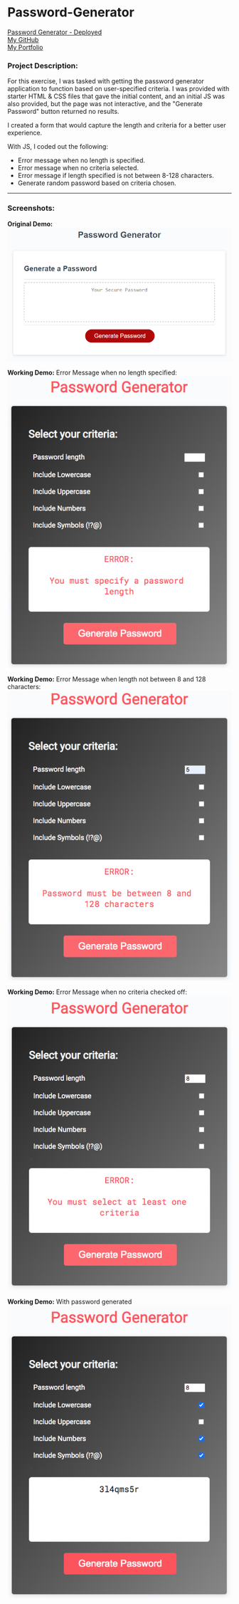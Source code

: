 # Password-Generator

[Password Generator - Deployed](https://jungjungie.github.io/Password-Generator/)
<br>
[My GitHub](https://github.com/jungjungie)
<br>
[My Portfolio](https://jungjungie.github.io/)



### Project Description:

For this exercise, I was tasked with getting the password generator application to function based on user-specified criteria. I was provided with starter HTML & CSS files that gave the initial content, and an initial JS was also provided, but the page was not interactive, and the "Generate Password" button returned no results. 

I created a form that would capture the length and criteria for a better user experience. 

With JS, I coded out the following:
- Error message when no length is specified.
- Error message when no criteria selected.
- Error message if length specified is not between 8-128 characters. 
- Generate random password based on criteria chosen.



***
### Screenshots:

**Original Demo:**
![screenshot of original demo](images/originaldemo.png)

**Working Demo:** Error Message when no length specified:
![screenshot of error no length](images/error-no-length.png)

**Working Demo:** Error Message when length not between 8 and 128 characters:
![screenshot of error invalid length](images/error-invalid-length.png)

**Working Demo:** Error Message when no criteria checked off:
![screenshot of error no criteria checked](images/error-no-criteria.png)

**Working Demo:** With password generated
![screenshot of working demo with password generated](images/workingdemo.png)